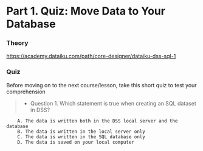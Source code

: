 # Part 1. Quiz: Move Data to Your Database
### Theory
https://academy.dataiku.com/path/core-designer/dataiku-dss-sql-1
### Quiz
Before moving on to the next course/lesson, take this short quiz to test your comprehension
>- Question 1. Which statement is true when creating an SQL dataset in DSS?

        A. The data is written both in the DSS local server and the database
        B. The data is written in the local server only
        C. The data is written in the SQL database only
        D. The data is saved on your local computer
